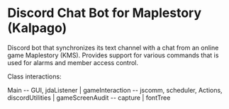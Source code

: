 # Discord Chat Bot for Maplestory (Kalpago)
Discord bot that synchronizes its text channel with a chat from an online game Maplestory (KMS).
Provides support for various commands that is used for alarms and member access control.

Class interactions:

Main -- GUI, jdaListener 
|
gameInteraction -- jscomm, scheduler, Actions, discordUtilities
|
gameScreenAudit -- capture
|
fontTree
